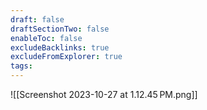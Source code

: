 ```yaml
---
draft: false
draftSectionTwo: false
enableToc: false
excludeBacklinks: true
excludeFromExplorer: true
tags:
---
```

![[Screenshot 2023-10-27 at 1.12.45 PM.png]]